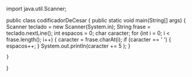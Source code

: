 import java.util.Scanner;

public class codificadorDeCesar {
    public static void main(String[] args) {
        Scanner teclado = new Scanner(System.in);
        String frase = teclado.nextLine();
        int espacos = 0;
        char caracter;
        for (int i = 0; i < frase.length(); i++) {
            caracter = frase.charAt(i);
            if (caracter == ' ') {
                espacos++;
            }
            System.out.println(caracter += 5 );
        }

    }

}
